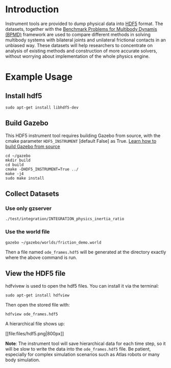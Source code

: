 # Introduction

Instrument tools are provided to dump physical data into [HDF5](https://www.hdfgroup.org/HDF5/)
format. The datasets, together with
the [Benchmark Problems for Multibody Dynamis (BPMD)](https://grasp.robotics.cs.rpi.edu/bpmd/)
framework are used to compare different methods in solving multibody systems with bilateral
joints and unilateral frictional contacts in an unbiased way. These datasets will help researchers
to concentrate on analysis of existing methods and construction of more accurate solvers,
without worrying about implementation of the whole physics engine.

# Example Usage

## Install hdf5
~~~
sudo apt-get install libhdf5-dev
~~~

## Build Gazebo
This HDF5 instrument tool requires building Gazebo from source, with the cmake parameter
`HDF5_INSTRUMENT` [default False] as True.
[Learn how to build Gazebo from source](/tutorials?tut=install_from_source&cat=install)

    cd ~/gazebo
    mkdir build
    cd build
    cmake -DHDF5_INSTRUMENT=True ../
    make -j4
    sudo make install

## Collect Datasets
### Use only gzserver

~~~
./test/integration/INTEGRATION_physics_inertia_ratio
~~~

### Use the world file

~~~
gazebo ~/gazebo/worlds/friction_demo.world
~~~


Then a file named `ode_frames.hdf5` will be generated at the directory exactly where the
above command is run.

## View the HDF5 file

hdfvivew is used to open the hdf5 files. You can install it via the terminal:

~~~
sudo apt-get install hdfview
~~~

Then open the stored file with:

~~~
hdfview ode_frames.hdf5
~~~

A hierarchical file shows up:

[[file:files/hdf5.png|800px]]


**Note**: The instrument tool will save hierarchical data for each time step, so it will be
slow to write the data into the `ode_frames.hdf5` file.
Be patient, especially for complex simulation scenarios such as Atlas robots or many body simulation.




